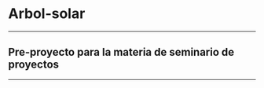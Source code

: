 # Arbol-solar
-------------
## Pre-proyecto para la materia de seminario de proyectos 
----------------------------------------------------------

